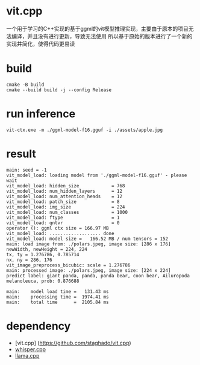 # vit.cpp
一个用于学习的C++实现的基于ggml的vit模型推理实现，主要由于原本的项目无法编译，并且没有进行更新，导致无法使用
所以基于原始的版本进行了一个新的实现并简化，使得代码更易读

# build
```
cmake -B build
cmake --build build -j --config Release
```

# run inference
```
vit-ctx.exe -m ./ggml-model-f16.gguf -i ./assets/apple.jpg
```

# result
```
main: seed = -1
vit_model_load: loading model from './ggml-model-f16.gguf' - please wait
vit_model_load: hidden_size            = 768
vit_model_load: num_hidden_layers      = 12
vit_model_load: num_attention_heads    = 12
vit_model_load: patch_size             = 8
vit_model_load: img_size               = 224
vit_model_load: num_classes            = 1000
vit_model_load: ftype                  = 1
vit_model_load: qntvr                  = 0
operator (): ggml ctx size = 166.97 MB
vit_model_load: ................... done
vit_model_load: model size =   166.52 MB / num tensors = 152
main: load image from: ./polars.jpeg, image size: [286 x 176]
newWidth, newHeight = 224, 224
tx, ty = 1.276786, 0.785714
nx, ny = 286, 176
vit_image_preprocess_bicubic: scale = 1.276786
main: processed image: ./polars.jpeg, image size: [224 x 224]
predict label: giant panda, panda, panda bear, coon bear, Ailuropoda melanoleuca, prob: 0.876688

main:    model load time =   131.43 ms
main:    processing time =  1974.41 ms
main:    total time      =  2105.84 ms
```

# dependency
* [vit.cpp] (https://github.com/staghado/vit.cpp)
* [whisper.cpp](https://github.com/ggerganov/whisper.cpp)
* [llama.cpp](https://github.com/ggerganov/llama.cpp)
